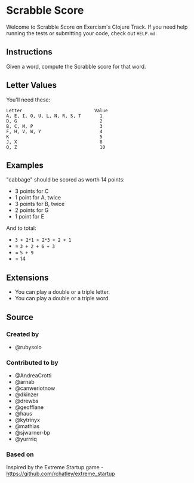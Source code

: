 # Scrabble Score

Welcome to Scrabble Score on Exercism's Clojure Track.
If you need help running the tests or submitting your code, check out `HELP.md`.

## Instructions

Given a word, compute the Scrabble score for that word.

## Letter Values

You'll need these:

```text
Letter                           Value
A, E, I, O, U, L, N, R, S, T       1
D, G                               2
B, C, M, P                         3
F, H, V, W, Y                      4
K                                  5
J, X                               8
Q, Z                               10
```

## Examples

"cabbage" should be scored as worth 14 points:

- 3 points for C
- 1 point for A, twice
- 3 points for B, twice
- 2 points for G
- 1 point for E

And to total:

- `3 + 2*1 + 2*3 + 2 + 1`
- = `3 + 2 + 6 + 3`
- = `5 + 9`
- = 14

## Extensions

- You can play a double or a triple letter.
- You can play a double or a triple word.

## Source

### Created by

- @rubysolo

### Contributed to by

- @AndreaCrotti
- @arnab
- @canweriotnow
- @dkinzer
- @drewbs
- @geofflane
- @haus
- @kytrinyx
- @mathias
- @sjwarner-bp
- @yurrriq

### Based on

Inspired by the Extreme Startup game - https://github.com/rchatley/extreme_startup